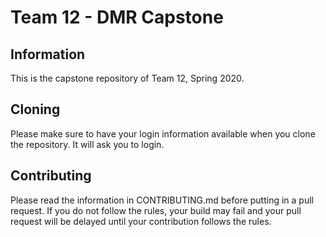 # Team 12 - DMR Capstone
## Information
This is the capstone repository of Team 12, Spring 2020.
## Cloning
Please make sure to have your login information available when you clone the repository. It will ask you to login.
## Contributing
Please read the information in CONTRIBUTING.md before putting in a pull request. If you do not follow the rules, your build may fail and your pull request will be delayed until your contribution follows the rules.
